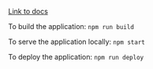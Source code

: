 [Link to docs](https://docs.google.com/document/d/1cqpLZ_a0s7B2DDl4yzieH1QJHXEY4ph5zPREWIZGN_U/edit#)


To build the application:
`npm run build`

To serve the application locally:
`npm start`

To deploy the application:
`npm run deploy`
